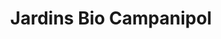 ---
title: "Jardins Bio Campanipol"
url: /sainte-genevieve-de-batiscan/jardins-bio-campanipol/
shop: greengrocer
---
